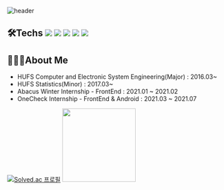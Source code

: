 ![header](https://capsule-render.vercel.app/api?type=waving&color=7F52FF&height=300&section=header&fontSize=80&text=GyuHyun&animation=fadeIn&fontColor=fafafa)

## 🛠Techs <img src="https://img.shields.io/badge/JavaScipt-F7DF1E?style=flat-square&logo=JavaScript&logoColor=white"/> <img src="https://img.shields.io/badge/Vue.js-4FC08D?style=flat-square&logo=Vue.js&logoColor=white"/> <img src="https://img.shields.io/badge/Nuxt.js-4FC08D?style=flat-square&logo=Nuxt.js&logoColor=white"/> <img src="https://img.shields.io/badge/Kotlin-7F52FF?style=flat-square&logo=Kotlin&logoColor=white"/> <img src="https://img.shields.io/badge/Python-3776AB?style=flat-square&logo=Python&logoColor=white"/>

## 👩🏻‍💻About Me
* HUFS Computer and Electronic System Engineering(Major) : 2016.03~
* HUFS Statistics(Minor) : 2017.03~
* Abacus Winter Internship - FrontEnd : 2021.01 ~ 2021.02
* OneCheck Internship - FrontEnd & Android : 2021.03 ~ 2021.07 

[![Solved.ac 프로필](http://mazassumnida.wtf/api/v2/generate_badge?boj=edhz8888)](https://solved.ac/edhz8888) <a href="https://velog.io/@edhz8888"> <img src="https://media.vlpt.us/images/edhz8888/post/682b7ad8-390a-4e9b-abd1-4745c2d9f74b/velog_logo.png" height=170px/></a>
